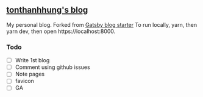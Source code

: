 ## [tonthanhhung's blog](https://tonthanhhung.github.io)

My personal blog. Forked from [Gatsby blog starter](https://github.com/gatsbyjs/gatsby-starter-blog)
To run locally, yarn, then yarn dev, then open https://localhost:8000.

### Todo

- [ ] Write 1st blog
- [ ] Comment using github issues
- [ ] Note pages
- [ ] favicon
- [ ] GA
